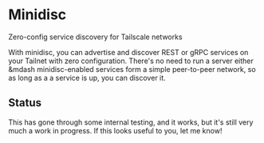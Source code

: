# Minidisc
Zero-config service discovery for Tailscale networks

With minidisc, you can advertise and discover REST or gRPC services on your
Tailnet with zero configuration. There's no need to run a server either &mdash
minidisc-enabled services form a simple peer-to-peer network, so as long as a
a service is up, you can discover it.

## Status
This has gone through some internal testing, and it works, but it's still very
much a work in progress. If this looks useful to you, let me know!